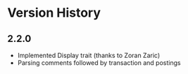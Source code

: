 # Version History

## 2.2.0

* Implemented Display trait (thanks to Zoran Zaric)
* Parsing comments followed by transaction and postings
